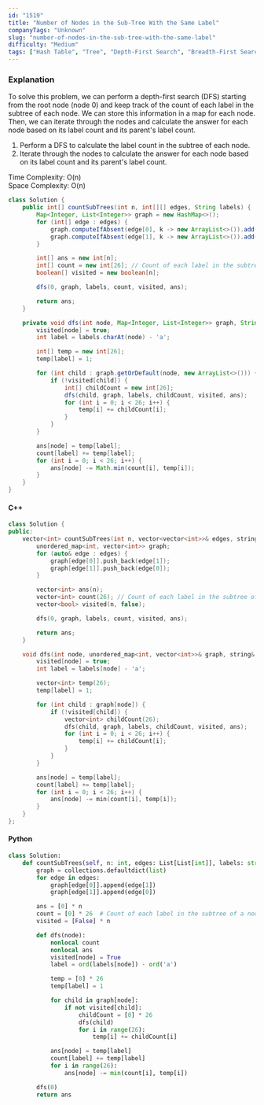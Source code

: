 ```yaml
---
id: "1519"
title: "Number of Nodes in the Sub-Tree With the Same Label"
companyTags: "Unknown"
slug: "number-of-nodes-in-the-sub-tree-with-the-same-label"
difficulty: "Medium"
tags: ["Hash Table", "Tree", "Depth-First Search", "Breadth-First Search", "Counting"]
---
```


### Explanation
To solve this problem, we can perform a depth-first search (DFS) starting from the root node (node 0) and keep track of the count of each label in the subtree of each node. We can store this information in a map for each node. Then, we can iterate through the nodes and calculate the answer for each node based on its label count and its parent's label count.

1. Perform a DFS to calculate the label count in the subtree of each node.
2. Iterate through the nodes to calculate the answer for each node based on its label count and its parent's label count.

Time Complexity: O(n)  
Space Complexity: O(n)

```java
class Solution {
    public int[] countSubTrees(int n, int[][] edges, String labels) {
        Map<Integer, List<Integer>> graph = new HashMap<>();
        for (int[] edge : edges) {
            graph.computeIfAbsent(edge[0], k -> new ArrayList<>()).add(edge[1]);
            graph.computeIfAbsent(edge[1], k -> new ArrayList<>()).add(edge[0]);
        }

        int[] ans = new int[n];
        int[] count = new int[26]; // Count of each label in the subtree of a node
        boolean[] visited = new boolean[n];

        dfs(0, graph, labels, count, visited, ans);

        return ans;
    }

    private void dfs(int node, Map<Integer, List<Integer>> graph, String labels, int[] count, boolean[] visited, int[] ans) {
        visited[node] = true;
        int label = labels.charAt(node) - 'a';

        int[] temp = new int[26];
        temp[label] = 1;

        for (int child : graph.getOrDefault(node, new ArrayList<>())) {
            if (!visited[child]) {
                int[] childCount = new int[26];
                dfs(child, graph, labels, childCount, visited, ans);
                for (int i = 0; i < 26; i++) {
                    temp[i] += childCount[i];
                }
            }
        }

        ans[node] = temp[label];
        count[label] += temp[label];
        for (int i = 0; i < 26; i++) {
            ans[node] -= Math.min(count[i], temp[i]);
        }
    }
}
```

#### C++
```cpp
class Solution {
public:
    vector<int> countSubTrees(int n, vector<vector<int>>& edges, string labels) {
        unordered_map<int, vector<int>> graph;
        for (auto& edge : edges) {
            graph[edge[0]].push_back(edge[1]);
            graph[edge[1]].push_back(edge[0]);
        }

        vector<int> ans(n);
        vector<int> count(26); // Count of each label in the subtree of a node
        vector<bool> visited(n, false);

        dfs(0, graph, labels, count, visited, ans);

        return ans;
    }

    void dfs(int node, unordered_map<int, vector<int>>& graph, string& labels, vector<int>& count, vector<bool>& visited, vector<int>& ans) {
        visited[node] = true;
        int label = labels[node] - 'a';

        vector<int> temp(26);
        temp[label] = 1;

        for (int child : graph[node]) {
            if (!visited[child]) {
                vector<int> childCount(26);
                dfs(child, graph, labels, childCount, visited, ans);
                for (int i = 0; i < 26; i++) {
                    temp[i] += childCount[i];
                }
            }
        }

        ans[node] = temp[label];
        count[label] += temp[label];
        for (int i = 0; i < 26; i++) {
            ans[node] -= min(count[i], temp[i]);
        }
    }
};
```

#### Python
```python
class Solution:
    def countSubTrees(self, n: int, edges: List[List[int]], labels: str) -> List[int]:
        graph = collections.defaultdict(list)
        for edge in edges:
            graph[edge[0]].append(edge[1])
            graph[edge[1]].append(edge[0])

        ans = [0] * n
        count = [0] * 26  # Count of each label in the subtree of a node
        visited = [False] * n

        def dfs(node):
            nonlocal count
            nonlocal ans
            visited[node] = True
            label = ord(labels[node]) - ord('a')

            temp = [0] * 26
            temp[label] = 1

            for child in graph[node]:
                if not visited[child]:
                    childCount = [0] * 26
                    dfs(child)
                    for i in range(26):
                        temp[i] += childCount[i]

            ans[node] = temp[label]
            count[label] += temp[label]
            for i in range(26):
                ans[node] -= min(count[i], temp[i])

        dfs(0)
        return ans
```